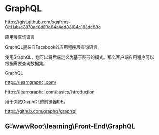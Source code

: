 # GraphQL


https://gist.github.com/xgqfrms-GitHub/c3878ae6d69e84a4ad33184e186de88c

应用层查询语言

GraphQL是来自Facebook的应用程序层查询语言。

使用GraphQL，您可以将后端定义为基于图形的模式。那么客户端应用程序可以根据需要查询数据集。


GraphQL

https://learngraphql.com/

https://learngraphql.com/basics/introduction

用于浏览GraphQL的浏览器IDE。

https://github.com/graphql/graphiql





## G:\wwwRoot\learning\Front-End\GraphQL















